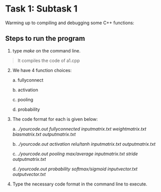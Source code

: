 
# Task 1: Subtask 1

Warming up to compiling and debugging some C++ functions:

## Steps to run the program

1. type _make_ on the command line.
> It compiles the code of a1.cpp

2. We have 4 function choices:

    a. fullyconnect

    b. activation

    c. pooling

    d. probability

3. The code format for each is given below:

    a. _./yourcode.out fullyconnected inputmatrix.txt weightmatrix.txt biasmatrix.txt outputmatrix.txt_

    b. _./yourcode.out activation relu/tanh inputmatrix.txt outputmatrix.txt_

    c. _./yourcode.out pooling max/average inputmatrix.txt stride outputmatrix.txt_

    d. _/yourcode.out probability softmax/sigmoid inputvector.txt outputvector.txt_

4. Type the necessary code format in the command line to execute.


